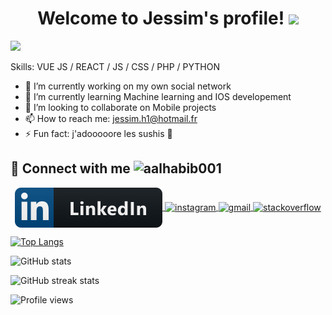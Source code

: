<h1 align="center">
  Welcome to Jessim's profile!
  <img src="https://media.giphy.com/media/hvRJCLFzcasrR4ia7z/giphy.gif" width="28">
</h1>

![](https://i.ibb.co/q7jNxCs/banner.png)


Skills: VUE JS / REACT / JS / CSS / PHP / PYTHON

- 🔭 I’m currently working on my own social network 
- 🌱 I’m currently learning Machine learning and IOS developement 
- 👯 I’m looking to collaborate on Mobile projects 
- 📫 How to reach me: jessim.h1@hotmail.fr 
- ⚡ Fun fact: j'adooooore les sushis 🍣 


<h2>🔌 Connect with me <img src="https://komarev.com/ghpvc/?username=ryihan&label=Profile%20views&color=0e75b6&style=flat" alt="aalhabib001" /></h2>

<p align="center">
  <a href="https://www.linkedin.com/in/raihan-miah-889171190/">
    <img align="center" src="https://github.com/ryihan/ryihan-material/blob/main/Icon/linkedin.svg" alt="linkedin" />
  </a>
  <a href="https://instagram.com/ryihan55">
    <img align="center" src="https://github.com/keikomori/icons-badges/blob/master/badges/Instagram/instagram.svg" alt="instagram" />
  </a>
  <a href="mailto:ryihan55@gmail.com">
    <img align="center" src="https://github.com/keikomori/icons-badges/blob/master/badges/Gmail/gmail.svg" alt="gmail" />
  </a>
  <a href="https://stackoverflow.com/users/13554586/growbing-development-inc">
    <img align="center" src="https://github.com/keikomori/icons-badges/blob/master/badges/Stackoverflow/stackoverflow.svg" alt="stackoverflow" />
  </a>
</p>

[![Top Langs](https://github-readme-stats.vercel.app/api/top-langs/?username=JessimH)](https://github.com/anuraghazra/github-readme-stats)

![GitHub stats](https://github-readme-stats.vercel.app/api?username=JessimH&show_icons=true)  

![GitHub streak stats](https://github-readme-streak-stats.herokuapp.com/?user=JessimH)  

![Profile views](https://gpvc.arturio.dev/JessimH)  

